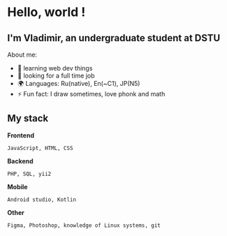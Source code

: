 # Hello, world !

## I'm Vladimir, an undergraduate student at DSTU

About me:
- 🌱 learning web dev things
- 🎯 looking for a full time job
- 🌍 Languages: Ru(native), En(~C1), JP(N5) 
- ⚡ Fun fact: I draw sometimes, love phonk and math

## My stack

**Frontend**
```
JavaScript, HTML, CSS
```

**Backend**
```
PHP, SQL, yii2
```

**Mobile**
```
Android studio, Kotlin
```

**Other**
```
Figma, Photoshop, knowledge of Linux systems, git
```
